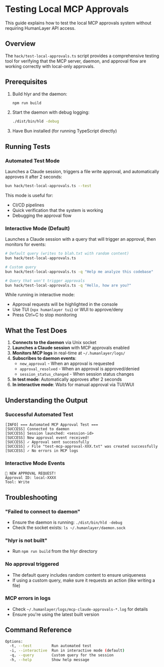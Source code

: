 # Testing Local MCP Approvals

This guide explains how to test the local MCP approvals system without requiring HumanLayer API access.

## Overview

The `hack/test-local-approvals.ts` script provides a comprehensive testing tool for verifying that the MCP server, daemon, and approval flow are working correctly with local-only approvals.

## Prerequisites

1. Build hlyr and the daemon:

   ```bash
   npm run build
   ```

2. Start the daemon with debug logging:

   ```bash
   ./dist/bin/hld -debug
   ```

3. Have Bun installed (for running TypeScript directly)

## Running Tests

### Automated Test Mode

Launches a Claude session, triggers a file write approval, and automatically approves it after 2 seconds:

```bash
bun hack/test-local-approvals.ts --test
```

This mode is useful for:

- CI/CD pipelines
- Quick verification that the system is working
- Debugging the approval flow

### Interactive Mode (Default)

Launches a Claude session with a query that will trigger an approval, then monitors for events:

```bash
# Default query (writes to blah.txt with random content)
bun hack/test-local-approvals.ts

# Custom query
bun hack/test-local-approvals.ts -q "Help me analyze this codebase"

# Query that won't trigger approvals
bun hack/test-local-approvals.ts -q "Hello, how are you?"
```

While running in interactive mode:

- Approval requests will be highlighted in the console
- Use TUI (`npx humanlayer tui`) or WUI to approve/deny
- Press Ctrl+C to stop monitoring

## What the Test Does

1. **Connects to the daemon** via Unix socket
2. **Launches a Claude session** with MCP approvals enabled
3. **Monitors MCP logs** in real-time at `~/.humanlayer/logs/`
4. **Subscribes to daemon events**:
   - `new_approval` - When an approval is requested
   - `approval_resolved` - When an approval is approved/denied
   - `session_status_changed` - When session status changes
5. **In test mode**: Automatically approves after 2 seconds
6. **In interactive mode**: Waits for manual approval via TUI/WUI

## Understanding the Output

### Successful Automated Test

```
[INFO] === Automated MCP Approval Test ===
[SUCCESS] Connected to daemon
[SUCCESS] Session launched: <session-id>
[SUCCESS] New approval event received!
[SUCCESS] ✓ Approval sent successfully
[SUCCESS] ✓ File "test-mcp-approval-XXX.txt" was created successfully
[SUCCESS] ✓ No errors in MCP logs
```

### Interactive Mode Events

```
🔔 NEW APPROVAL REQUEST!
Approval ID: local-XXXX
Tool: Write
```

## Troubleshooting

### "Failed to connect to daemon"

- Ensure the daemon is running: `./dist/bin/hld -debug`
- Check the socket exists: `ls ~/.humanlayer/daemon.sock`

### "hlyr is not built"

- Run `npm run build` from the hlyr directory

### No approval triggered

- The default query includes random content to ensure uniqueness
- If using a custom query, make sure it requests an action (like writing a file)

### MCP errors in logs

- Check `~/.humanlayer/logs/mcp-claude-approvals-*.log` for details
- Ensure you're using the latest built version

## Command Reference

```bash
Options:
  -t, --test         Run automated test
  -i, --interactive  Run in interactive mode (default)
  -q, --query        Custom query for the session
  -h, --help         Show help message
```
